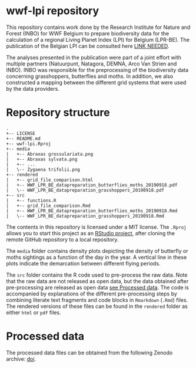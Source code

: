 # wwf-lpi repository

This repository contains work done by the Research Institute for Nature and Forest (INBO) for WWF Belgium to prepare biodiversity data for the calculation of a regional Living Planet Index (LPI) for Belgium (LPR-BE).
The publication of the Belgian LPI can be consulted here [LINK NEEDED]().

The analyses presented in the publication were part of a joint effort with multiple partners (Natuurpunt, Natagora, DEMNA, Arco Van Strien and INBO). 
INBO was responsible for the preprocessing of the biodiversity data concerning grasshoppers, butterflies and moths.
In addition, we also constructed a mapping between the different grid systems that were used by the data providers.

# Repository structure

```
.
+-- LICENSE
+-- README.md
+-- wwf-lpi.Rproj
+-- media
|   +-- Abraxas grossulariata.png
|   +-- Abraxas sylvata.png
|   +-- ...
|   \-- Zygaena trifolii.png
+-- rendered
|   +-- grid_file_comparison.html
|   +-- WWF_LPR_BE_datapreparation_butterflies_moths_20190918.pdf
|   \-- WWF_LPR_BE_datapreparation_grasshoppers_20190918.pdf
+-- src
|   +-- functions.R
|   +-- grid_file_comparison.Rmd
|   +-- WWF_LPR_BE_datapreparation_butterflies_moths_20190918.Rmd
|   \-- WWF_LPR_BE_datapreparation_grasshoppers_20190918.Rmd
```

The contents in this repository is licensed under a MIT license.
The `.Rproj` allows you to start this project as an [RStudio project](https://rstudio.com/), after cloning the remote GitHub repository to a local repository.

The `media` folder contains density plots depicting the density of butterfly or moths sightings as a function of the day in the year.
A vertical line in these plots indicate the demarcation between different flying periods.

The `src` folder contains the R code used to pre-process the raw data.
Note that the raw data are not released as open data, but the data obtained after pre-processing are released as open data [see Processed data](#processed-data). 
The code is accompanied by explanations of the different pre-processing steps by combining literate text fragments and code blocks in `Rmarkdown` (`.Rmd`) files.
The rendered versions of these files can be found in the `rendered` folder as either `html` or `pdf` files.


# Processed data

The processed data files can be obtained from the following Zenodo archive: [doi](doi).



